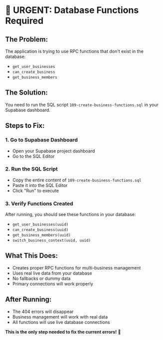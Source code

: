 # 🚨 URGENT: Database Functions Required

## **The Problem:**
The application is trying to use RPC functions that don't exist in the database:
- `get_user_businesses`
- `can_create_business` 
- `get_business_members`

## **The Solution:**
You need to run the SQL script `109-create-business-functions.sql` in your Supabase dashboard.

## **Steps to Fix:**

### 1. **Go to Supabase Dashboard**
- Open your Supabase project dashboard
- Go to the SQL Editor

### 2. **Run the SQL Script**
- Copy the entire content of `109-create-business-functions.sql`
- Paste it into the SQL Editor
- Click "Run" to execute

### 3. **Verify Functions Created**
After running, you should see these functions in your database:
- `get_user_businesses(uuid)`
- `can_create_business(uuid)`
- `get_business_members(uuid)`
- `switch_business_context(uuid, uuid)`

## **What This Does:**
- Creates proper RPC functions for multi-business management
- Uses real live data from your database
- No fallbacks or dummy data
- Primary connections will work properly

## **After Running:**
- The 404 errors will disappear
- Business management will work with real data
- All functions will use live database connections

**This is the only step needed to fix the current errors!** 🎯




